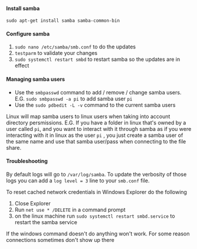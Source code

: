 #### Install samba

`sudo apt-get install samba samba-common-bin`

#### Configure samba

1. `sudo nano /etc/samba/smb.conf` to do the updates
1. `testparm` to validate your changes
1. `sudo systemctl restart smbd` to restart samba so the updates are in effect

#### Managing samba users

* Use the `smbpasswd` command to add / remove / change samba users. E.G. `sudo smbpasswd -a pi` to add samba user `pi`
* Use the `sudo pdbedit -L -v` command to the current samba users

Linux will map samba users to linux users when taking into account directory persmissions. E.G. If you have a folder in linux
that's owned by a user called `pi`, and you want to interact with it through samba as if you were interacting with it in linux as the user `pi`
, you just create a samba user of the same name and use that samba user/pass when connecting to the file share.

#### Troubleshooting

By default logs will go to `/var/log/samba`.  To update the verbosity of those logs you can add a `log level = 3` line to your `smb.conf` file.

To reset cached network credentials in Windows Explorer do the following

1. Close Explorer
1. Run `net use * /DELETE` in a command prompt
1. on the linux machine run `sudo systemctl restart smbd.service` to restart the samba service

If the windows command doesn't do anything won't work. For some reason connections sometimes don't show up there
